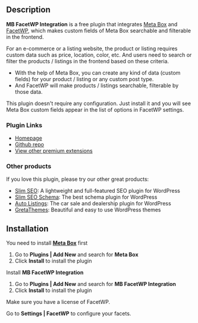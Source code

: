 ## Description

**MB FacetWP Integration** is a free plugin that integrates [Meta Box](https://metabox.io) and [FacetWP](https://facetwp.com), which makes custom fields of Meta Box searchable and filterable in the frontend.

For an e-commerce or a listing website, the product or listing requires custom data such as price, location, color, etc. And users need to search or filter the products / listings in the frontend based on these criteria.

- With the help of Meta Box, you can create any kind of data (custom fields) for your product / listing or any custom post type.
- And FacetWP will make products / listings searchable, filterable by those data.

This plugin doesn't require any configuration. Just install it and you will see Meta Box custom fields appear in the list of options in FacetWP settings.

### Plugin Links

- [Homepage](https://metabox.io/plugins/meta-box-facetwp-integrator/)
- [Github repo](https://github.com/wpmetabox/meta-box-facetwp-integrator/)
- [View other premium extensions](https://metabox.io/plugins/)

### Other products

If you love this plugin, please try our other great products:

- [Slim SEO](https://wpslimseo.com): A lightweight and full-featured SEO plugin for WordPress
- [Slim SEO Schema](https://wpslimseo.com/slim-seo-schema/): The best schema plugin for WordPress
- [Auto Listings](https://wpautolistings.com): The car sale and dealership plugin for WordPress
- [GretaThemes](https://gretathemes.com): Beautiful and easy to use WordPress themes

## Installation

You need to install [**Meta Box**](https://metabox.io) first

1. Go to **Plugins | Add New** and search for **Meta Box**
1. Click **Install** to install the plugin

Install **MB FacetWP Integration**

1. Go to **Plugins | Add New** and search for **MB FacetWP Integration**
1. Click **Install** to install the plugin

Make sure you have a license of FacetWP.

Go to **Settings | FacetWP** to configure your facets.
